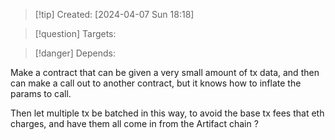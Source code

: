 
>[!tip] Created: [2024-04-07 Sun 18:18]

>[!question] Targets: 

>[!danger] Depends: 

Make a contract that can be given a very small amount of tx data, and then can make a call out to another contract, but it knows how to inflate the params to call.

Then let multiple tx be batched in this way, to avoid the base tx fees that eth charges, and have them all come in from the Artifact chain ?
